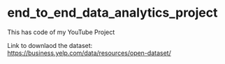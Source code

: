 # end_to_end_data_analytics_project
This has code of my YouTube Project

Link to downlaod the dataset: https://business.yelp.com/data/resources/open-dataset/
